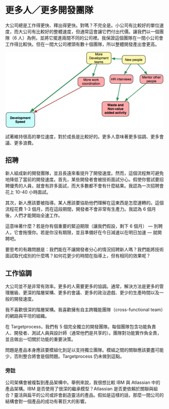 # 更多人／更多開發團隊

大公司總是工作得更快、釋出得更快。對嗎？不完全是。小公司有比較好的單位速度，而大公司有比較好的整體速度，但通常這會讓它們付出代價。讓我們以一個團隊（6 人）為例，並將它擺進兩間不同的公司裡。我保證這個團隊在一間小公司會工作得比較快。但在一間大公司裡頭有數十個團隊，所以整體開發產出會更高。

![hr](../assets/hr.png)

試著維持很高的單位速度，對於成長是比較好的。更多人意味著更多協調、更多會議、更多浪費。

## 招聘

新人組成新的開發團隊，並且長遠來看提升了開發速度。然而，這個流程無可避免地降低了當前的開發速度。首先，某些開發者會被技術面試分心。假使你嘗試要招聘優秀的人員，就會有許多面試，而大多數都不會有什麼結果。我認為一次招聘會花上 10-40 小時面試。

其次，新人應該要被指導。某人應該要協助他們理解在這東西是怎麼運轉的。這個流程花費 1-3 個月，而在這段期間，開發者不會非常有生產力。我認為 6 個月後，人們才能開始全速工作。

這意味著什麼？若是你有個重要的緊迫期限（讓我們假設，剩下 6 個月） — 別聘人，它會拖慢你。若是你沒有期限，並且準備好在今日減速以在明日加速 — 就開聘吧。

要思考的有趣問題是：我們能在不讓開發者分心的情況招聘新人嗎？我們能將技術面試取代成別的什麼嗎？如何花更少的時間在指導上，但有相同的效果呢？

## 工作協調

大公司並不是非常有效率。更多的人需要更多的協調。通常，解決方法是更多的管理層級、更深的階層架構、更多的會議、更多的政治遊戲、更少的生產時間以及一般的開發速度。

我不喜歡很深的階層架構。我喜歡擁有自主跨職能團隊（cross-functional team）的網路與平坦的組織。

在 Targetprocess，我們有 5 個完全獨立的開發團隊。每個團隊包含功能負責人、開發者、測試人員與設計師（通常他們是共享的）。團隊對功能實作負全責，並且做出一切關於功能的重要決策。

問題是產品本身應該要模組化到足以支持獨立團隊。模組之間的關聯應該要盡可能少，否則整合將會是個問題。Targetprocess 仍未做到這點。

### 旁註

公司架構會被複製到產品架構中。舉例來說，我很想比較 IBM 與 Atlassian 中的產品架構。IBM 是否使用了很深的繼承模型？Atlassian 是否更依賴於關聯與組合？靈活與扁平的公司或許會創造靈活的產品。假如是這樣的話，那麼一間公司的結構會對一個產品的成功有著巨大的影響。
